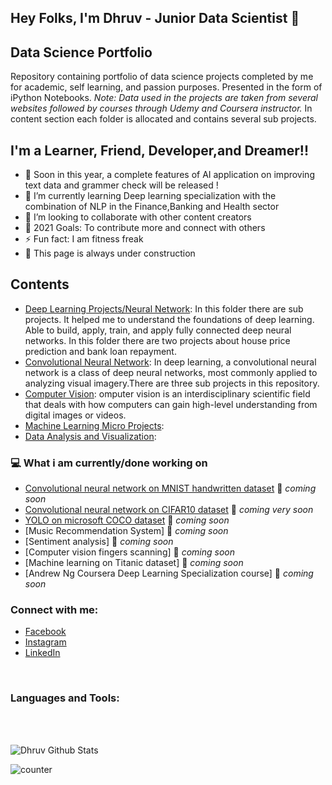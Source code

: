 ## Hey Folks, I'm Dhruv - Junior Data Scientist 👋

## Data Science Portfolio
Repository containing portfolio of data science projects completed by me for academic, self learning, and passion purposes. Presented in the form of iPython Notebooks.
_Note: Data used in the projects are taken from several websites followed by courses through Udemy and Coursera instructor._ In content section each folder is allocated and contains several sub projects.

## I'm a Learner, Friend, Developer,and Dreamer!!

- 🔭 Soon in this year, a complete features of AI application on improving text data and grammer check will be released !
- 🌱 I’m currently learning Deep learning specialization with the combination of NLP in the Finance,Banking and Health sector  
- 👯 I’m looking to collaborate with other content creators
- 🥅 2021 Goals: To contribute more and connect with others
- ⚡ Fun fact: I am fitness freak
- 👯 This page is always under construction

## Contents
- [Deep Learning Projects/Neural Network](https://github.com/Dhruv876/Neural-Network): In this folder there are sub projects. It helped me to understand the foundations of deep learning. Able to build, apply, train, and apply fully connected deep neural networks. In this folder there are two projects about house price prediction and bank loan repayment.
- [Convolutional Neural Network](https://github.com/Dhruv876/Convolutional-Neural-Network): In deep learning, a convolutional neural network is a class of deep neural networks, most commonly applied to analyzing visual imagery.There are three sub projects in this repository. 
- [Computer Vision](https://github.com/Dhruv876/Computer-Vision): omputer vision is an interdisciplinary scientific field that deals with how computers can gain high-level understanding from digital images or videos. 
- [Machine Learning Micro Projects]():
- [Data Analysis and Visualization]():

### 💻 What i am currently/done working on

- [Convolutional neural network on MNIST handwritten dataset](https://en.wikipedia.org/wiki/MNIST_database)  🚀 *coming soon*
- [Convolutional neural network on CIFAR10 dataset](https://www.kaggle.com/c/cifar-10)  🚀 *coming very soon*
- [YOLO on microsoft COCO dataset](https://arxiv.org/abs/1405.0312)  🚀 *coming soon*
- [Music Recommendation System]  🚀 *coming soon*
- [Sentiment analysis]  🚀 *coming soon*
- [Computer vision fingers scanning]  🚀 *coming soon*
- [Machine learning on Titanic dataset] 🚀 *coming soon*
- [Andrew Ng Coursera Deep Learning Specialization course] 🚀 *coming soon*



### Connect with me:
- [Facebook](https://www.facebook.com/dhruv.sharma.524596/)
- [Instagram](https://www.instagram.com/dhruv_001/)
- [LinkedIn](https://www.linkedin.com/in/dhruv-sharma-346576191/)

<br />

### Languages and Tools:


<br />
<br />

![Dhruv Github Stats](https://github-readme-stats.vercel.app/api?username=Dhruv876&show_icons=true&theme=radical)

![counter](https://en2y68clz7c6nyx.m.pipedream.net)

